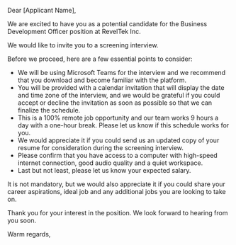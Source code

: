 
Dear [Applicant Name],

We are excited to have you as a potential candidate for the Business Development Officer position at RevelTek Inc.

We would like to invite you to a screening interview. 

Before we proceed, here are a few essential points to consider: 

- We will be using Microsoft Teams for the interview and we recommend that you download and become familiar with the platform.
- You will be provided with a calendar invitation that will display the date and time zone of the interview, and we would be grateful if you could accept or decline the invitation as soon as possible so that we can finalize the schedule.
- This is a 100% remote job opportunity and our team works 9 hours a day with a one-hour break. Please let us know if this schedule works for you.
- We would appreciate it if you could send us an updated copy of your resume for consideration during the screening interview.
- Please confirm that you have access to a computer with high-speed internet connection, good audio quality and a quiet workspace.
- Last but not least, please let us know your expected salary.

It is not mandatory, but we would also appreciate it if you could share your career aspirations, ideal job and any additional jobs you are looking to take on.

Thank you for your interest in the position. We look forward to hearing from you soon.

Warm regards,
